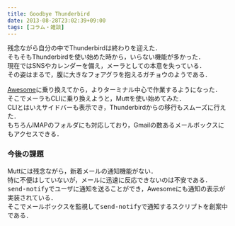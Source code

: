 ```yaml
---
title: Goodbye Thunderbird
date: 2013-08-28T23:02:39+09:00
tags: [コラム・雑談]
---
```


残念ながら自分の中でThunderbirdは終わりを迎えた．  
そもそもThunderbirdを使い始めた時から，いらない機能が多かった．  
現在ではSNSやカレンダーを備え，メーラとしての本意を失っている．  
その姿はまるで，腹に大きなフォアグラを抱えるガチョウのようである．

[Awesome](http://folioscope.hatenablog.jp/entry/2013/06/10/224610)に乗り換えてから，よりターミナル中心で作業するようになった．  
そこでメーラもCLIに乗り換えようと，Muttを使い始めてみた．  
CLIとはいえサイドバーも表示でき，Thunderbirdからの移行もスムーズに行えた．  
もちろんIMAPのフォルダにも対応しており，Gmailの数あるメールボックスにもアクセスできる．

### 今後の課題

Muttには残念ながら，新着メールの通知機能がない．  
特に不便はしていないが，メールに迅速に反応できないのは不安である．  
<span style="font-family:monospace">send-notify</span>でユーザに通知を送ることができ，Awesomeにも通知の表示が実装されている．  
そこでメールボックスを監視して<span style="font-family:monospace">send-notify</span>で通知するスクリプトを創案中である．

